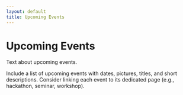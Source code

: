 ```yaml
---
layout: default
title: Upcoming Events
---
```


<main>
  <h1>Upcoming Events</h1>
</main>

<section>
  <p>
    Text about upcoming events.
  </p>
  <p>
    Include a list of upcoming events with dates, pictures, titles, and short descriptions.
    Consider linking each event to its dedicated page (e.g., hackathon, seminar, workshop).
  </p>
</section>

